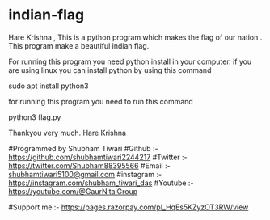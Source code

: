 # indian-flag
Hare Krishna , This is a python program which makes the flag of our nation .
This program make a beautiful indian flag.

For running this program you need python install in your computer.
if you are using linux you can install python by using this command

sudo apt install python3

for running this program you need to run this command


 python3 flag.py
 
 Thankyou very much.
 Hare Krishna
 
 
 #Programmed by Shubham Tiwari
#Github :- https://github.com/shubhamtiwari2244217
#Twitter :- https://twitter.com/Shubham88395566
#Email :- shubhamtiwari5100@gmail.com
#instagram :- https://instagram.com/shubham_tiwari_das
#Youtube :- https://youtube.com/@GaurNitaiGroup

#Support me :- https://pages.razorpay.com/pl_HqEs5KZyzOT3RW/view
